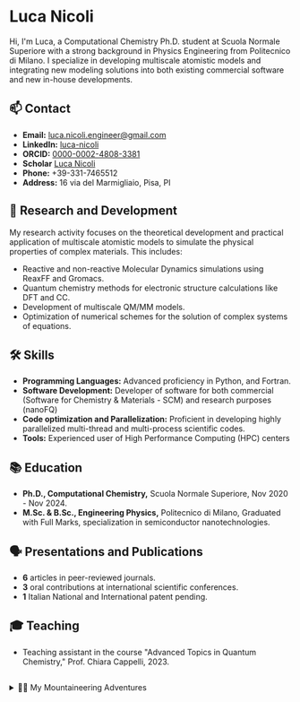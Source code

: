 # Luca Nicoli

Hi, I'm Luca, a Computational Chemistry Ph.D. student at Scuola Normale Superiore with a strong background in Physics Engineering from Politecnico di Milano. 
I specialize in developing multiscale atomistic models and integrating new modeling solutions into both existing commercial software and new in-house developments.

## 📫 Contact

- **Email:** luca.nicoli.engineer@gmail.com
- **LinkedIn:** [luca-nicoli](http://www.linkedin.com/in/luca-nicoli)
- **ORCID:** [0000-0002-4808-3381](https://orcid.org/0000-0002-4808-3381)
- **Scholar** [Luca Nicoli](https://scholar.google.it/citations?user=SsTwaqEAAAAJ&hl=it)
- **Phone:** +39-331-7465512
- **Address:** 16 via del Marmigliaio, Pisa, PI

## 🔬 Research and Development

My research activity focuses on the theoretical development and practical application of multiscale atomistic models to simulate the physical properties of complex materials. 
This includes:

- Reactive and non-reactive Molecular Dynamics simulations using ReaxFF and Gromacs.
- Quantum chemistry methods for electronic structure calculations like DFT and CC.
- Development of multiscale QM/MM models.
- Optimization of numerical schemes for the solution of complex systems of equations.

## 🛠 Skills

- **Programming Languages:** Advanced proficiency in Python, and Fortran.
- **Software Development:** Developer of software for both commercial (Software for Chemistry & Materials - SCM) and research purposes (nanoFQ)
- **Code optimization and Parallelization:** Proficient in developing highly parallelized multi-thread and multi-process scientific codes.
- **Tools:** Experienced user of High Performance Computing (HPC) centers

## 📚 Education

- **Ph.D., Computational Chemistry,** Scuola Normale Superiore, Nov 2020 - Nov 2024.
- **M.Sc. & B.Sc., Engineering Physics,** Politecnico di Milano, Graduated with Full Marks, specialization in semiconductor nanotechnologies.

## 🗣️ Presentations and Publications

- **6** articles in peer-reviewed journals.
- **3** oral contributions at international scientific conferences.
- **1** Italian National and International patent pending.

## 🎓 Teaching

- Teaching assistant in the course "Advanced Topics in Quantum Chemistry," Prof. Chiara Cappelli, 2023.

##

<details>
  <summary> 🧗🏼 My Mountaineering Adventures</summary>
  <br><br>
  Ok all this was quite boring..
  <br>
  Outside of my professional life, I am a passionate alpinist with more than 60 alpine climbs on record. 
  <br>
  The mountains help me put life's problems into perspective and face them in a calm and pragmatic way.

<br><br>
Below are some photos I like from my climbs:
<div>
    <img src="https://github.com/nicoli-luca/nicoli-luca/blob/main/images/IMG_20230713_192947_840.jpg" width="300", alt="On the summit of the Dent du Geant on the Mont Blanc Massif, 4013 slm">
  <div style="text-align: center;"> On the summit of the Dent du Geant 
   on the Mont Blanc Massif, 4013 slm (2023)</div>
</div>
<br><br>
<div>
    <img src="https://github.com/nicoli-luca/nicoli-luca/blob/main/images/IMG-20220724-WA0060.jpg" width="300", alt="">
  <div style="text-align: center;"> Me climbing one of the central pitches of the great north face of the Pizzo d'Uccello (2022)</div>
</div>
<br><br>
<div>
    <img src="https://github.com/nicoli-luca/nicoli-luca/blob/main/images/20240216_102812(1).jpg" width="300", alt="">
  <div style="text-align: center;">On the second pitch of the "Sword of Damocles" ice waterfall (2024)</div>
</div>
